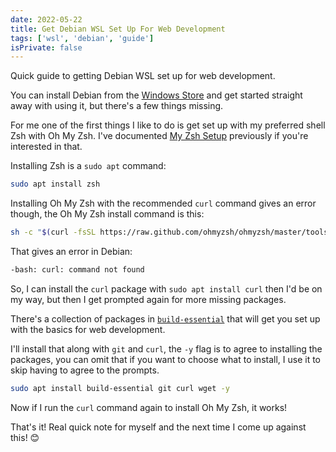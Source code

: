 ```yaml
---
date: 2022-05-22
title: Get Debian WSL Set Up For Web Development
tags: ['wsl', 'debian', 'guide']
isPrivate: false
---
```


Quick guide to getting Debian WSL set up for web development.

You can install Debian from the [Windows Store] and get started
straight away with using it, but there's a few things missing.

For me one of the first things I like to do is get set up with my
preferred shell Zsh with Oh My Zsh. I've documented [My Zsh Setup]
previously if you're interested in that.

Installing Zsh is a `sudo apt` command:

```bash
sudo apt install zsh
```

Installing Oh My Zsh with the recommended `curl` command gives an
error though, the Oh My Zsh install command is this:

```bash
sh -c "$(curl -fsSL https://raw.github.com/ohmyzsh/ohmyzsh/master/tools/install.sh)"
```

That gives an error in Debian:

```bash
-bash: curl: command not found
```

So, I can install the `curl` package with `sudo apt install curl` then
I'd be on my way, but then I get prompted again for more missing
packages.

There's a collection of packages in [`build-essential`] that will get
you set up with the basics for web development.

I'll install that along with `git` and `curl`, the `-y` flag is to
agree to installing the packages, you can omit that if you want to
choose what to install, I use it to skip having to agree to the
prompts.

```bash
sudo apt install build-essential git curl wget -y
```

Now if I run the `curl` command again to install Oh My Zsh, it works!

That's it! Real quick note for myself and the next time I come up
against this! 😊

<!-- Links -->

[windows store]:
  https://www.microsoft.com/store/productId/9MSVKQC78PK6
[`build-essential`]: https://packages.debian.org/sid/build-essential
[my zsh setup]: https://scottspence.com/posts/my-zsh-config
